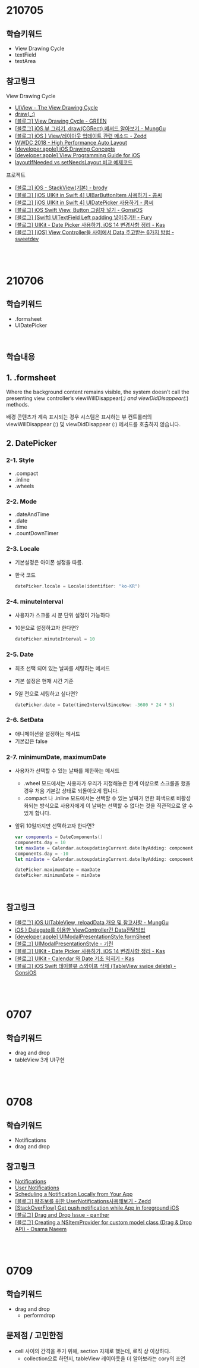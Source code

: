 # 210705

## 학습키워드
- View Drawing Cycle
- textField
- textArea

## 참고링크
 View Drawing Cycle
- [UIView - The View Drawing Cycle](https://developer.apple.com/documentation/uikit/uiview)
- [draw(_:)](https://developer.apple.com/documentation/uikit/uiview/1622529-draw)
- [[블로그] View Drawing Cycle - GREEN](https://green1229.tistory.com/67)
- [[블로그] iOS 뷰 그리기, draw(CGRect) 메서드 알아보기 - MungGu](https://0urtrees.tistory.com/157)
- [[블로그] iOS ) View/레이아웃 업데이트 관련 메소드 - Zedd](https://zeddios.tistory.com/359)
- [WWDC 2018 - High Performance Auto Layout](https://developer.apple.com/videos/play/wwdc2018/220/)
- [[developer.apple] iOS Drawing Concepts](https://developer.apple.com/library/archive/documentation/2DDrawing/Conceptual/DrawingPrintingiOS/GraphicsDrawingOverview/GraphicsDrawingOverview.html)
- [[developer.apple] View Programming Guide for iOS](https://developer.apple.com/library/archive/documentation/WindowsViews/Conceptual/ViewPG_iPhoneOS/Introduction/Introduction.html#//apple_ref/doc/uid/TP40009503)
- [layoutIfNeeded vs setNeedsLayout 비교 예제코드](https://github.com/lmacfadyen/UIViewLifecycleLayoutDisplay)

프로젝트

- [[블로그] iOS - StackView(기본) - brody](https://brody.tistory.com/115)
- [[블로그] [iOS UIKit in Swift 4] UIBarButtonItem 사용하기 - 콤씨](https://calmone.tistory.com/entry/iOS-UIKit-in-Swift-4-UIBarButtonItem-%EC%82%AC%EC%9A%A9%ED%95%98%EA%B8%B0)
- [[블로그] [iOS UIKit in Swift 4] UIDatePicker 사용하기 - 콤씨](https://calmone.tistory.com/entry/iOS-UIKit-in-Swift-4-UIDatePicker-%EC%82%AC%EC%9A%A9%ED%95%98%EA%B8%B0)
- [[블로그] iOS Swift View, Button 그림자 넣기 - GonsiOS](https://gonslab.tistory.com/23)
- [[블로그] [Swift] UITextField Left padding 넣어주기!! - Fury](https://developer-fury.tistory.com/46)
- [[블로그] UIKit - Date Picker 사용하기, iOS 14 변경사항 정리 - Kas](https://kasroid.github.io/posts/ios/20201030-uikit-date-picker/#datepicker-style)
- [[블로그] [iOS] View Controller들 사이에서 Data 주고받는 6가지 방법 - sweetdev](https://sweetdev.tistory.com/110)

<br>
<br>

# 210706
## 학습키워드
- .formsheet
- UIDatePicker

<br>

## 학습내용
## 1. .formsheet

Where the background content remains visible, the system doesn’t call the presenting view controller’s viewWillDisappear(*:) and viewDidDisappear(*:) methods.

배경 콘텐츠가 계속 표시되는 경우 시스템은 표시하는 뷰 컨트롤러의 viewWillDisappear (:) 및 viewDidDisappear (:) 메서드를 호출하지 않습니다.

## 2. DatePicker

### 2-1. Style

- .compact
- .inline
- .wheels

### 2-2. Mode

- .dateAndTime
- .date
- .time
- .countDownTimer

### 2-3. Locale

- 기본설정은 아이폰 설정을 따름.
- 한국 코드

    ```swift
    datePicker.locale = Locale(identifier: "ko-KR")
    ```

### 2-4. minuteInterval

- 사용자가 스크롤 시 분 단위 설정이 가능하다
- 10분으로 설정하고자 한다면?

    ```swift
    datePicker.minuteInterval = 10
    ```

### 2-5. Date

- 최초 선택 되어 있는 날짜를 세팅하는 메서드
- 기본 설정은 현재 시간 기준
- 5일 전으로 세팅하고 싶다면?

    ```swift
    datePicker.date = Date(timeIntervalSinceNow: -3600 * 24 * 5)
    ```

### 2-6. SetData

- 애니메이션을 설정하는 메서드
- 기본값은 false

### 2-7. minimumDate, maximumDate

- 사용자가 선택할 수 있는 날짜를 제한하는 메서드
    - .wheel 모드에서는 사용자가 우리가 지정해놓은 한계 이상으로 스크롤을 했을 경우 처음 기본값 상태로 되돌아오게 됩니다.
    - .compact 나 .inline 모드에서는 선택할 수 있는 날짜가 연한 회색으로 비활성화되는 방식으로 사용자에게 이 날짜는 선택할 수 없다는 것을 직관적으로 알 수 있게 합니다.
- 앞뒤 10일까지만 선택하고자 한다면?

    ```swift
    var components = DateComponents()
    components.day = 10
    let maxDate = Calendar.autoupdatingCurrent.date(byAdding: components, to: Date())
    components.day = -10
    let minDate = Calendar.autoupdatingCurrent.date(byAdding: components, to: Date())

    datePicker.maximumDate = maxDate
    datePicker.minimumDate = minDate
    ```

<br>

## 참고링크
- [[블로그] iOS UITableView, reloadData 개요 및 참고사항 - MungGu](https://0urtrees.tistory.com/159)
- [iOS ) Delegate를 이용한 ViewController간 Data전달방법](https://zeddios.tistory.com/310)
- [[developer.apple] UIModalPresentationStyle.formSheet](https://developer.apple.com/documentation/uikit/uimodalpresentationstyle/formsheet)
- [[블로그] UIModalPresentationStyle - 기린](https://giraff-ios.tistory.com/5)
- [[블로그] UIKit - Date Picker 사용하기, iOS 14 변경사항 정리 - Kas](https://kasroid.github.io/posts/ios/20201030-uikit-date-picker/#datepicker-style)
- [[블로그] UIKit - Calendar 와 Date 기초 익히기 - Kas](https://kasroid.github.io/posts/ios/20201026-uikit-handling-date/)
- [[블로그] iOS Swift 테이블뷰 스와이프 삭제 (TableView swipe delete) - GonsiOS](https://gonslab.tistory.com/43)

<br>
<br>

# 0707
## 학습키워드
- drag and drop
- tableView 3개 UI구현

<br>
<br>

# 0708
## 학습키워드
- Notifications
- drag and drop
## 참고링크
- [Notifications](https://developer.apple.com/notifications/)
- [User Notifications](https://developer.apple.com/documentation/usernotifications/)
- [Scheduling a Notification Locally from Your App](https://developer.apple.com/documentation/usernotifications/scheduling_a_notification_locally_from_your_app)
- [[블로그] 왕초보를 위한 UserNotifications사용해보기 - Zedd](https://zeddios.tistory.com/157)
- [[StackOverFlow] Get push notification while App in foreground iOS](https://stackoverflow.com/questions/14872088/get-push-notification-while-app-in-foreground-ios)
- [[블로그] Drag and Drop Issue - panther](https://velog.io/@panther222128/Drag-and-Drop-Issue)
- [[블로그] Creating a NSItemProvider for custom model class (Drag & Drop API) - Osama Naeem](https://exploringswift.com/blog/creating-a-nsitemprovider-for-custom-model-class-drag-drop-api)

<br>
<br>

# 0709
## 학습키워드
- drag and drop
  - performdrop
## 문제점 / 고민한점
- cell 사이의 간격을 주기 위해, section 자체로 했는데, 로직 상 이상하다.
   - collection으로 하던지, tableView 레이아웃을 더 알아보라는 cory의 조언
